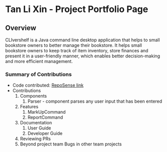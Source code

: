 # Tan Li Xin - Project Portfolio Page

## Overview
CLIvershelf is a Java command line desktop application that helps to small bookstore owners to better manage their bookstore.
It helps small bookstore owners to keep track of item inventory, store finances and present it in a user-friendly manner, which 
enables better decision-making and more efficient management. 

### Summary of Contributions
* Code contributed: [RepoSense link](https://nus-cs2113-ay2122s1.github.io/tp-dashboard/?search=t-l-xin&sort=groupTitle&sortWithin=title&timeframe=commit&mergegroup=&groupSelect=groupByRepos&breakdown=true&checkedFileTypes=docs~functional-code~test-code~other&since=2021-09-25)
* Contributions 
  1. Components
     1. Parser - component parses any user input that has been entered
  2. Features
     1. MarkUpCommand
     2. ReportCommand
  3. Documentation
     1. User Guide
     2. Developer Guide
  4. Reviewing PRs
  5. Beyond project team
     Bugs in other team projects

